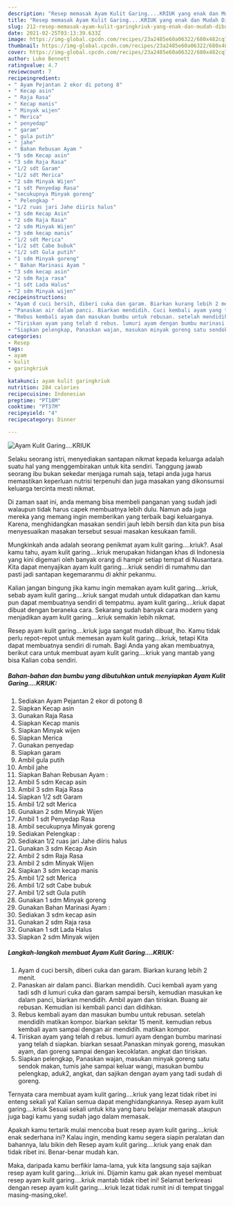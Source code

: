 ```yaml
---
description: "Resep memasak Ayam Kulit Garing....KRIUK yang enak dan Mudah Dibuat"
title: "Resep memasak Ayam Kulit Garing....KRIUK yang enak dan Mudah Dibuat"
slug: 212-resep-memasak-ayam-kulit-garingkriuk-yang-enak-dan-mudah-dibuat
date: 2021-02-25T03:13:39.633Z
image: https://img-global.cpcdn.com/recipes/23a2485e60a06322/680x482cq70/ayam-kulit-garingkriuk-foto-resep-utama.jpg
thumbnail: https://img-global.cpcdn.com/recipes/23a2485e60a06322/680x482cq70/ayam-kulit-garingkriuk-foto-resep-utama.jpg
cover: https://img-global.cpcdn.com/recipes/23a2485e60a06322/680x482cq70/ayam-kulit-garingkriuk-foto-resep-utama.jpg
author: Luke Bennett
ratingvalue: 4.7
reviewcount: 7
recipeingredient:
- " Ayam Pejantan 2 ekor di potong 8"
- " Kecap asin"
- " Raja Rasa"
- " Kecap manis"
- " Minyak wijen"
- " Merica"
- " penyedap"
- " garam"
- " gula putih"
- " jahe"
- " Bahan Rebusan Ayam "
- "5 sdm Kecap asin"
- "3 sdm Raja Rasa"
- "1/2 sdt Garam"
- "1/2 sdt Merica"
- "2 sdm Minyak Wijen"
- "1 sdt Penyedap Rasa"
- "secukupnya Minyak goreng"
- " Pelengkap "
- "1/2 ruas jari Jahe diiris halus"
- "3 sdm Kecap Asin"
- "2 sdm Raja Rasa"
- "2 sdm Minyak Wijen"
- "3 sdm kecap manis"
- "1/2 sdt Merica"
- "1/2 sdt Cabe bubuk"
- "1/2 sdt Gula putih"
- "1 sdm Minyak goreng"
- " Bahan Marinasi Ayam "
- "3 sdm kecap asin"
- "2 sdm Raja rasa"
- "1 sdt Lada Halus"
- "2 sdm Minyak wijen"
recipeinstructions:
- "Ayam d cuci bersih, diberi cuka dan garam. Biarkan kurang lebih 2 menit."
- "Panaskan air dalam panci. Biarkan mendidih. Cuci kembali ayam yang tadi sdh d lumuri cuka dan garam sampai bersih, kemudian masukan ke dalam panci, biarkan mendidih. Ambil ayam dan tiriskan. Buang air rebusan. Kemudian isi kembali panci dan didihkan."
- "Rebus kembali ayam dan masukan bumbu untuk rebusan. setelah mendidih matikan kompor. biarkan sekitar 15 menit. kemudian rebus kembali ayam sampai dengan air mendidih. matikan kompor."
- "Tiriskan ayam yang telah d rebus. lumuri ayam dengan bumbu marinasi yang telah d siapkan. biarkan sesaat.Panaskan minyak goreng, masukan ayam, dan goreng sampai dengan kecoklatan. angkat dan tiriskan."
- "Siapkan pelengkap, Panaskan wajan, masukan minyak goreng satu sendok makan, tumis jahe sampai keluar wangi, masukan bumbu pelengkap, aduk2, angkat, dan sajikan dengan ayam yang tadi sudah di goreng."
categories:
- Resep
tags:
- ayam
- kulit
- garingkriuk

katakunci: ayam kulit garingkriuk 
nutrition: 284 calories
recipecuisine: Indonesian
preptime: "PT18M"
cooktime: "PT37M"
recipeyield: "4"
recipecategory: Dinner

---
```



![Ayam Kulit Garing....KRIUK](https://img-global.cpcdn.com/recipes/23a2485e60a06322/680x482cq70/ayam-kulit-garingkriuk-foto-resep-utama.jpg)

Selaku seorang istri, menyediakan santapan nikmat kepada keluarga adalah suatu hal yang menggembirakan untuk kita sendiri. Tanggung jawab seorang ibu bukan sekedar menjaga rumah saja, tetapi anda juga harus memastikan keperluan nutrisi terpenuhi dan juga masakan yang dikonsumsi keluarga tercinta mesti nikmat.

Di zaman  saat ini, anda memang bisa membeli panganan yang sudah jadi walaupun tidak harus capek membuatnya lebih dulu. Namun ada juga mereka yang memang ingin memberikan yang terbaik bagi keluarganya. Karena, menghidangkan masakan sendiri jauh lebih bersih dan kita pun bisa menyesuaikan masakan tersebut sesuai masakan kesukaan famili. 



Mungkinkah anda adalah seorang penikmat ayam kulit garing....kriuk?. Asal kamu tahu, ayam kulit garing....kriuk merupakan hidangan khas di Indonesia yang kini digemari oleh banyak orang di hampir setiap tempat di Nusantara. Kita dapat menyajikan ayam kulit garing....kriuk sendiri di rumahmu dan pasti jadi santapan kegemaranmu di akhir pekanmu.

Kalian jangan bingung jika kamu ingin memakan ayam kulit garing....kriuk, sebab ayam kulit garing....kriuk sangat mudah untuk didapatkan dan kamu pun dapat membuatnya sendiri di tempatmu. ayam kulit garing....kriuk dapat dibuat dengan beraneka cara. Sekarang sudah banyak cara modern yang menjadikan ayam kulit garing....kriuk semakin lebih nikmat.

Resep ayam kulit garing....kriuk juga sangat mudah dibuat, lho. Kamu tidak perlu repot-repot untuk memesan ayam kulit garing....kriuk, tetapi Kita dapat membuatnya sendiri di rumah. Bagi Anda yang akan membuatnya, berikut cara untuk membuat ayam kulit garing....kriuk yang mantab yang bisa Kalian coba sendiri.

<!--inarticleads1-->

##### Bahan-bahan dan bumbu yang dibutuhkan untuk menyiapkan Ayam Kulit Garing....KRIUK:

1. Sediakan  Ayam Pejantan 2 ekor di potong 8
1. Siapkan  Kecap asin
1. Gunakan  Raja Rasa
1. Siapkan  Kecap manis
1. Siapkan  Minyak wijen
1. Siapkan  Merica
1. Gunakan  penyedap
1. Siapkan  garam
1. Ambil  gula putih
1. Ambil  jahe
1. Siapkan  Bahan Rebusan Ayam :
1. Ambil 5 sdm Kecap asin
1. Ambil 3 sdm Raja Rasa
1. Siapkan 1/2 sdt Garam
1. Ambil 1/2 sdt Merica
1. Gunakan 2 sdm Minyak Wijen
1. Ambil 1 sdt Penyedap Rasa
1. Ambil secukupnya Minyak goreng
1. Sediakan  Pelengkap :
1. Sediakan 1/2 ruas jari Jahe diiris halus
1. Gunakan 3 sdm Kecap Asin
1. Ambil 2 sdm Raja Rasa
1. Ambil 2 sdm Minyak Wijen
1. Siapkan 3 sdm kecap manis
1. Ambil 1/2 sdt Merica
1. Ambil 1/2 sdt Cabe bubuk
1. Ambil 1/2 sdt Gula putih
1. Gunakan 1 sdm Minyak goreng
1. Gunakan  Bahan Marinasi Ayam :
1. Sediakan 3 sdm kecap asin
1. Gunakan 2 sdm Raja rasa
1. Gunakan 1 sdt Lada Halus
1. Siapkan 2 sdm Minyak wijen




<!--inarticleads2-->

##### Langkah-langkah membuat Ayam Kulit Garing....KRIUK:

1. Ayam d cuci bersih, diberi cuka dan garam. Biarkan kurang lebih 2 menit.
1. Panaskan air dalam panci. Biarkan mendidih. Cuci kembali ayam yang tadi sdh d lumuri cuka dan garam sampai bersih, kemudian masukan ke dalam panci, biarkan mendidih. Ambil ayam dan tiriskan. Buang air rebusan. Kemudian isi kembali panci dan didihkan.
1. Rebus kembali ayam dan masukan bumbu untuk rebusan. setelah mendidih matikan kompor. biarkan sekitar 15 menit. kemudian rebus kembali ayam sampai dengan air mendidih. matikan kompor.
1. Tiriskan ayam yang telah d rebus. lumuri ayam dengan bumbu marinasi yang telah d siapkan. biarkan sesaat.Panaskan minyak goreng, masukan ayam, dan goreng sampai dengan kecoklatan. angkat dan tiriskan.
1. Siapkan pelengkap, Panaskan wajan, masukan minyak goreng satu sendok makan, tumis jahe sampai keluar wangi, masukan bumbu pelengkap, aduk2, angkat, dan sajikan dengan ayam yang tadi sudah di goreng.




Ternyata cara membuat ayam kulit garing....kriuk yang lezat tidak ribet ini enteng sekali ya! Kalian semua dapat menghidangkannya. Resep ayam kulit garing....kriuk Sesuai sekali untuk kita yang baru belajar memasak ataupun juga bagi kamu yang sudah jago dalam memasak.

Apakah kamu tertarik mulai mencoba buat resep ayam kulit garing....kriuk enak sederhana ini? Kalau ingin, mending kamu segera siapin peralatan dan bahannya, lalu bikin deh Resep ayam kulit garing....kriuk yang enak dan tidak ribet ini. Benar-benar mudah kan. 

Maka, daripada kamu berfikir lama-lama, yuk kita langsung saja sajikan resep ayam kulit garing....kriuk ini. Dijamin kamu gak akan nyesel membuat resep ayam kulit garing....kriuk mantab tidak ribet ini! Selamat berkreasi dengan resep ayam kulit garing....kriuk lezat tidak rumit ini di tempat tinggal masing-masing,oke!.

